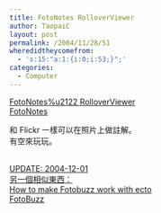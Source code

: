 ```yaml
---
title: FotoNotes RolloverViewer
author: TaopaiC
layout: post
permalink: /2004/11/28/51
wheredidtheycomefrom:
  - 's:15:"a:1:{i:0;i:53;}";'
categories:
  - Computer
---
```

[FotoNotes%u2122 RolloverViewer][1]  
[FotoNotes][2]

和 Flickr 一樣可以在照片上做註解。  
有空來玩玩。

<ins datetime="2004-11-1T2:48:18--8:00"><br /> UPDATE: 2004-12-01<br /> 另一個相似東西：<br /> <a href="http://www.jluster.org/entry/492/how_to_make_fotobuzz_work_with_ecto">How to make Fotobuzz work with ecto</a><br /> <a href="http://2entwine.com/fotobuzz">FotoBuzz</a><br /> </ins>

 [1]: http://scribbling.net/projects/fotonotesrolloverviewer/index.php
 [2]: http://fotonotes.net